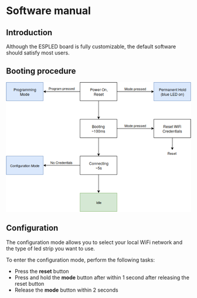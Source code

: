 # Software manual
## Introduction

Although the ESPLED board is fully customizable, the default software should satisfy most users.

## Booting procedure
![boot](/doc/boot_procedure.png)

## Configuration
The configuration mode allows you to select your local WiFi network and the type of led strip you want to use.

To enter the configuration mode, perform the following tasks:
- Press the __reset__ button
- Press and hold the __mode__ button after within 1 second after releasing the reset button
- Release the __mode__ button within 2 seconds
